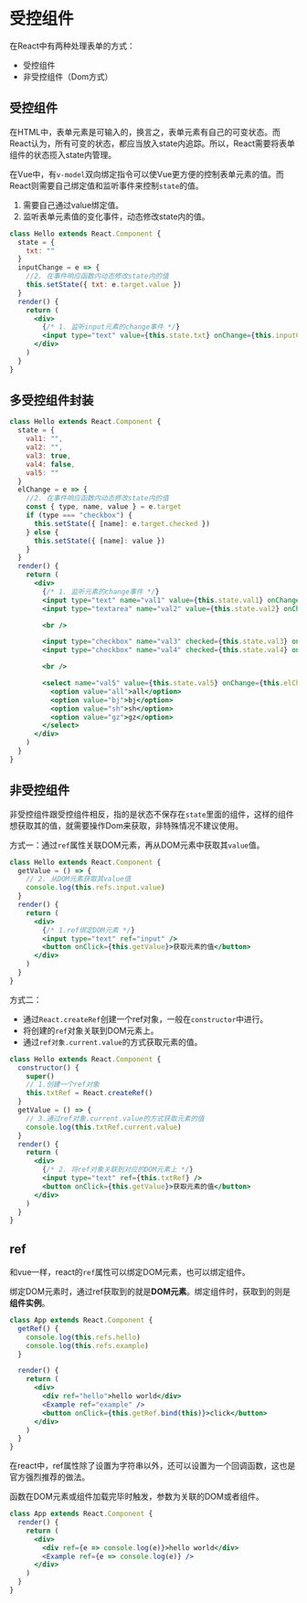 # 受控组件

在React中有两种处理表单的方式：
* 受控组件
* 非受控组件（Dom方式）

## 受控组件
在HTML中，表单元素是可输入的，换言之，表单元素有自己的可变状态。而React认为，所有可变的状态，都应当放入state内追踪。所以，React需要将表单组件的状态揽入state内管理。

在Vue中，有`v-model`双向绑定指令可以使Vue更方便的控制表单元素的值。而React则需要自己绑定值和监听事件来控制`state`的值。

1. 需要自己通过value绑定值。
2. 监听表单元素值的变化事件，动态修改state内的值。
```jsx
class Hello extends React.Component {
  state = {
    txt: ""
  }
  inputChange = e => {
    //2. 在事件响应函数内动态修改state内的值
    this.setState({ txt: e.target.value })
  }
  render() {
    return (
      <div>
        {/* 1. 监听input元素的change事件 */}
        <input type="text" value={this.state.txt} onChange={this.inputChange} />
      </div>
    )
  }
}
```

## 多受控组件封装

```jsx
class Hello extends React.Component {
  state = {
    val1: "",
    val2: "",
    val3: true,
    val4: false,
    val5: ""
  }
  elChange = e => {
    //2. 在事件响应函数内动态修改state内的值
    const { type, name, value } = e.target
    if (type === "checkbox") {
      this.setState({ [name]: e.target.checked })
    } else {
      this.setState({ [name]: value })
    }
  }
  render() {
    return (
      <div>
        {/* 1. 监听元素的change事件 */}
        <input type="text" name="val1" value={this.state.val1} onChange={this.elChange} />
        <input type="textarea" name="val2" value={this.state.val2} onChange={this.elChange} />

        <br />

        <input type="checkbox" name="val3" checked={this.state.val3} onChange={this.elChange} />
        <input type="checkbox" name="val4" checked={this.state.val4} onChange={this.elChange} />

        <br />

        <select name="val5" value={this.state.val5} onChange={this.elChange}>
          <option value="all">all</option>
          <option value="bj">bj</option>
          <option value="sh">sh</option>
          <option value="gz">gz</option>
        </select>
      </div>
    )
  }
}
```

## 非受控组件
非受控组件跟受控组件相反，指的是状态不保存在`state`里面的组件，这样的组件想获取其的值，就需要操作Dom来获取，非特殊情况不建议使用。

方式一：通过`ref`属性关联DOM元素，再从DOM元素中获取其`value`值。
```jsx
class Hello extends React.Component {
  getValue = () => {
    // 2. 从DOM元素获取其value值
    console.log(this.refs.input.value)
  }
  render() {
    return (
      <div>
        {/* 1.ref绑定DOM元素 */}
        <input type="text" ref="input" />
        <button onClick={this.getValue}>获取元素的值</button>
      </div>
    )
  }
}
```

方式二：
  * 通过`React.createRef`创建一个ref对象，一般在`constructor`中进行。
  * 将创建的`ref`对象关联到DOM元素上。
  * 通过`ref对象.current.value`的方式获取元素的值。
```jsx
class Hello extends React.Component {
  constructor() {
    super()
    // 1.创建一个ref对象
    this.txtRef = React.createRef()
  }
  getValue = () => {
    // 3.通过ref对象.current.value的方式获取元素的值
    console.log(this.txtRef.current.value)
  }
  render() {
    return (
      <div>
        {/* 2. 将ref对象关联到对应的DOM元素上 */}
        <input type="text" ref={this.txtRef} />
        <button onClick={this.getValue}>获取元素的值</button>
      </div>
    )
  }
}
```

## ref
和vue一样，react的`ref`属性可以绑定DOM元素，也可以绑定组件。

绑定DOM元素时，通过ref获取到的就是**DOM元素**。绑定组件时，获取到的则是**组件实例**。
```jsx
class App extends React.Component {
  getRef() {
    console.log(this.refs.hello)
    console.log(this.refs.example)
  }

  render() {
    return (
      <div>
        <div ref="hello">hello world</div>
        <Example ref="example" />
        <button onClick={this.getRef.bind(this)}>click</button>
      </div>
    )
  }
}
```
在react中，ref属性除了设置为字符串以外，还可以设置为一个回调函数，这也是官方强烈推荐的做法。

函数在DOM元素或组件加载完毕时触发，参数为关联的DOM或者组件。
```jsx
class App extends React.Component {
  render() {
    return (
      <div>
        <div ref={e => console.log(e)}>hello world</div>
        <Example ref={e => console.log(e)} />
      </div>
    )
  }
}
```